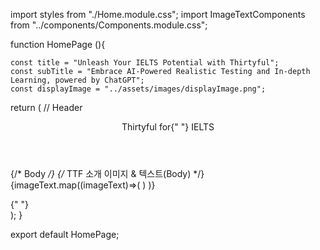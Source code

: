 import styles from "./Home.module.css";
import ImageTextComponents from "../components/Components.module.css";

function HomePage (){

    const title = "Unleash Your IELTS Potential with Thirtyful";
    const subTitle = "Embrace AI-Powered Realistic Testing and In-depth Learning, powered by ChatGPT";
    const displayImage = "../assets/images/displayImage.png";

  return (
    //  Header
    <div className={styles.home__background}>
      <header className={styles.home__header}>
        <span className={styles.home__ttf_text}>Thirtyful</span> for{" "}
        <span className={styles.home__header__ielts__red}>IELTS</span>
      </header>
      {/* Body */}
      {/* TTF 소개 이미지 & 텍스트(Body) */}
      <div className={styles.home__container}>
     {imageText.map((imageText)=>(
            <ImageTextComponents 
            imagePath={imageText.displayImage}
            title={title}
            subTitle={subTitle}
          />
        )
        )}
      </div>
      <p></p>{" "}
    </div>
  );
}

export default HomePage;
